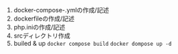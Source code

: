 1. docker-compose-.ymlの作成/記述
2. dockerfileの作成/記述
3. php.iniの作成/記述
4. srcディレクトリ作成
5. builed & up
  `docker compose build`
  `docker dompose up -d`

